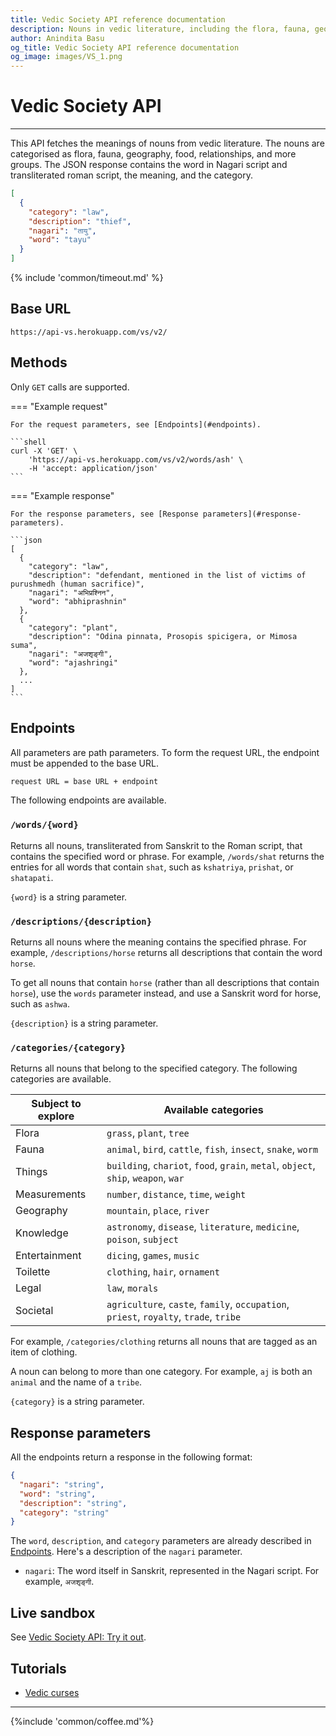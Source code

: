 ```yaml
---
title: Vedic Society API reference documentation
description: Nouns in vedic literature, including the flora, fauna, geography, food, relationships, and objects.
author: Anindita Basu
og_title: Vedic Society API reference documentation
og_image: images/VS_1.png
---
```


# Vedic Society API

<hr/>

This API fetches the meanings of nouns from vedic literature.  The nouns are categorised as flora, fauna, geography, food, relationships, and more groups. The JSON response contains the word in Nagari script and transliterated roman script, the meaning, and the category.

```json
[
  {
    "category": "law",
    "description": "thief",
    "nagari": "तायु",
    "word": "tayu"
  }
]
```

{% include 'common/timeout.md' %}

## Base URL

`https://api-vs.herokuapp.com/vs/v2/`

## Methods

Only `GET` calls are supported.

=== "Example request"

    For the request parameters, see [Endpoints](#endpoints).

    ```shell
    curl -X 'GET' \
        'https://api-vs.herokuapp.com/vs/v2/words/ash' \
        -H 'accept: application/json'
    ```

=== "Example response"

    For the response parameters, see [Response parameters](#response-parameters).

    ```json
	[
	  {
	    "category": "law",
	    "description": "defendant, mentioned in the list of victims of purushmedh (human sacrifice)",
	    "nagari": "अभिप्रश्निन",
	    "word": "abhiprashnin"
	  },
	  {
	    "category": "plant",
	    "description": "Odina pinnata, Prosopis spicigera, or Mimosa suma",
	    "nagari": "अजशृङ्गी",
	    "word": "ajashringi"
	  },
	  ...
	]
	```

## Endpoints

All parameters are path parameters. To form the request URL, the endpoint must be appended to the base URL.

```bash
request URL = base URL + endpoint
```

The following endpoints are available. 

### `/words/{word}`

Returns all nouns, transliterated from Sanskrit to the Roman script, that contains the specified word or phrase.  For example, `/words/shat` returns the entries for all words that contain `shat`, such as  `kshatriya`, `prishat`, or `shatapati`.

`{word}` is a string parameter.

### `/descriptions/{description}`

Returns all nouns where the meaning contains the specified phrase.  For example, `/descriptions/horse` returns all descriptions that contain the word `horse`.

To get all nouns that contain `horse` (rather than all descriptions that contain `horse`), use the `words` parameter instead, and use a Sanskrit word for horse, such as `ashwa`.

`{description}` is a string parameter.

### `/categories/{category}`

Returns all nouns that belong to the specified category. The following categories are available.

|  Subject to explore | Available categories |
| --- | --- |
| Flora | `grass`, `plant`, `tree` | 
| Fauna | `animal`, `bird`, `cattle`, `fish`, `insect`, `snake`, `worm` | 
| Things | `building`, `chariot`, `food`, `grain`, `metal`, `object`, `ship`, `weapon`, `war` | 
| Measurements | `number`, `distance`, `time`, `weight` | 
| Geography | `mountain`, `place`, `river` | 
| Knowledge | `astronomy`, `disease`, `literature`, `medicine`, `poison`, `subject` | 
| Entertainment | `dicing`, `games`, `music` | 
| Toilette | `clothing`, `hair`, `ornament` | 
| Legal | `law`, `morals` | 
| Societal | `agriculture`, `caste`, `family`, `occupation`, `priest`, `royalty`, `trade`, `tribe` | 

For example, `/categories/clothing` returns all nouns that are tagged as an item of clothing.

A noun can belong to more than one category. For example, `aj` is both an `animal` and the name of a `tribe`.

`{category}` is a string parameter.

## Response parameters

All the endpoints return a response in the following format:

```json
{
  "nagari": "string",
  "word": "string",
  "description": "string",
  "category": "string"
}
```

The `word`, `description`, and `category` parameters are already described in [Endpoints](#endpoints). Here's a description of the `nagari` parameter.

-  `nagari`: The word itself in Sanskrit, represented in the Nagari script. For example, `अजशृङ्गी`.


## Live sandbox

See [Vedic Society API: Try it out](https://aninditabasu.github.io/indica/openapi_vs.html).

## Tutorials

-  [Vedic curses](how_to_curse.md)

<hr/>

{%include 'common/coffee.md'%}

